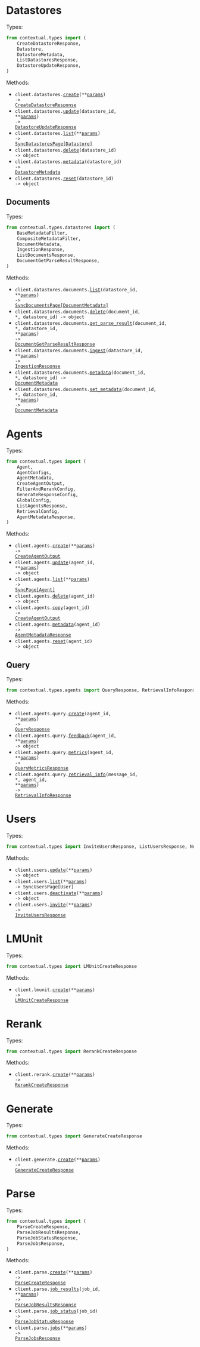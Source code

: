 # Datastores

Types:

```python
from contextual.types import (
    CreateDatastoreResponse,
    Datastore,
    DatastoreMetadata,
    ListDatastoresResponse,
    DatastoreUpdateResponse,
)
```

Methods:

- <code title="post /datastores">client.datastores.<a href="./src/contextual/resources/datastores/datastores.py">create</a>(\*\*<a href="src/contextual/types/datastore_create_params.py">params</a>) -> <a href="./src/contextual/types/create_datastore_response.py">CreateDatastoreResponse</a></code>
- <code title="put /datastores/{datastore_id}">client.datastores.<a href="./src/contextual/resources/datastores/datastores.py">update</a>(datastore_id, \*\*<a href="src/contextual/types/datastore_update_params.py">params</a>) -> <a href="./src/contextual/types/datastore_update_response.py">DatastoreUpdateResponse</a></code>
- <code title="get /datastores">client.datastores.<a href="./src/contextual/resources/datastores/datastores.py">list</a>(\*\*<a href="src/contextual/types/datastore_list_params.py">params</a>) -> <a href="./src/contextual/types/datastore.py">SyncDatastoresPage[Datastore]</a></code>
- <code title="delete /datastores/{datastore_id}">client.datastores.<a href="./src/contextual/resources/datastores/datastores.py">delete</a>(datastore_id) -> object</code>
- <code title="get /datastores/{datastore_id}/metadata">client.datastores.<a href="./src/contextual/resources/datastores/datastores.py">metadata</a>(datastore_id) -> <a href="./src/contextual/types/datastore_metadata.py">DatastoreMetadata</a></code>
- <code title="put /datastores/{datastore_id}/reset">client.datastores.<a href="./src/contextual/resources/datastores/datastores.py">reset</a>(datastore_id) -> object</code>

## Documents

Types:

```python
from contextual.types.datastores import (
    BaseMetadataFilter,
    CompositeMetadataFilter,
    DocumentMetadata,
    IngestionResponse,
    ListDocumentsResponse,
    DocumentGetParseResultResponse,
)
```

Methods:

- <code title="get /datastores/{datastore_id}/documents">client.datastores.documents.<a href="./src/contextual/resources/datastores/documents.py">list</a>(datastore_id, \*\*<a href="src/contextual/types/datastores/document_list_params.py">params</a>) -> <a href="./src/contextual/types/datastores/document_metadata.py">SyncDocumentsPage[DocumentMetadata]</a></code>
- <code title="delete /datastores/{datastore_id}/documents/{document_id}">client.datastores.documents.<a href="./src/contextual/resources/datastores/documents.py">delete</a>(document_id, \*, datastore_id) -> object</code>
- <code title="get /datastores/{datastore_id}/documents/{document_id}/parse">client.datastores.documents.<a href="./src/contextual/resources/datastores/documents.py">get_parse_result</a>(document_id, \*, datastore_id, \*\*<a href="src/contextual/types/datastores/document_get_parse_result_params.py">params</a>) -> <a href="./src/contextual/types/datastores/document_get_parse_result_response.py">DocumentGetParseResultResponse</a></code>
- <code title="post /datastores/{datastore_id}/documents">client.datastores.documents.<a href="./src/contextual/resources/datastores/documents.py">ingest</a>(datastore_id, \*\*<a href="src/contextual/types/datastores/document_ingest_params.py">params</a>) -> <a href="./src/contextual/types/datastores/ingestion_response.py">IngestionResponse</a></code>
- <code title="get /datastores/{datastore_id}/documents/{document_id}/metadata">client.datastores.documents.<a href="./src/contextual/resources/datastores/documents.py">metadata</a>(document_id, \*, datastore_id) -> <a href="./src/contextual/types/datastores/document_metadata.py">DocumentMetadata</a></code>
- <code title="post /datastores/{datastore_id}/documents/{document_id}/metadata">client.datastores.documents.<a href="./src/contextual/resources/datastores/documents.py">set_metadata</a>(document_id, \*, datastore_id, \*\*<a href="src/contextual/types/datastores/document_set_metadata_params.py">params</a>) -> <a href="./src/contextual/types/datastores/document_metadata.py">DocumentMetadata</a></code>

# Agents

Types:

```python
from contextual.types import (
    Agent,
    AgentConfigs,
    AgentMetadata,
    CreateAgentOutput,
    FilterAndRerankConfig,
    GenerateResponseConfig,
    GlobalConfig,
    ListAgentsResponse,
    RetrievalConfig,
    AgentMetadataResponse,
)
```

Methods:

- <code title="post /agents">client.agents.<a href="./src/contextual/resources/agents/agents.py">create</a>(\*\*<a href="src/contextual/types/agent_create_params.py">params</a>) -> <a href="./src/contextual/types/create_agent_output.py">CreateAgentOutput</a></code>
- <code title="put /agents/{agent_id}">client.agents.<a href="./src/contextual/resources/agents/agents.py">update</a>(agent_id, \*\*<a href="src/contextual/types/agent_update_params.py">params</a>) -> object</code>
- <code title="get /agents">client.agents.<a href="./src/contextual/resources/agents/agents.py">list</a>(\*\*<a href="src/contextual/types/agent_list_params.py">params</a>) -> <a href="./src/contextual/types/agent.py">SyncPage[Agent]</a></code>
- <code title="delete /agents/{agent_id}">client.agents.<a href="./src/contextual/resources/agents/agents.py">delete</a>(agent_id) -> object</code>
- <code title="post /agents/{agent_id}/copy">client.agents.<a href="./src/contextual/resources/agents/agents.py">copy</a>(agent_id) -> <a href="./src/contextual/types/create_agent_output.py">CreateAgentOutput</a></code>
- <code title="get /agents/{agent_id}/metadata">client.agents.<a href="./src/contextual/resources/agents/agents.py">metadata</a>(agent_id) -> <a href="./src/contextual/types/agent_metadata_response.py">AgentMetadataResponse</a></code>
- <code title="put /agents/{agent_id}/reset">client.agents.<a href="./src/contextual/resources/agents/agents.py">reset</a>(agent_id) -> object</code>

## Query

Types:

```python
from contextual.types.agents import QueryResponse, RetrievalInfoResponse, QueryMetricsResponse
```

Methods:

- <code title="post /agents/{agent_id}/query">client.agents.query.<a href="./src/contextual/resources/agents/query.py">create</a>(agent_id, \*\*<a href="src/contextual/types/agents/query_create_params.py">params</a>) -> <a href="./src/contextual/types/agents/query_response.py">QueryResponse</a></code>
- <code title="post /agents/{agent_id}/feedback">client.agents.query.<a href="./src/contextual/resources/agents/query.py">feedback</a>(agent_id, \*\*<a href="src/contextual/types/agents/query_feedback_params.py">params</a>) -> object</code>
- <code title="get /agents/{agent_id}/metrics">client.agents.query.<a href="./src/contextual/resources/agents/query.py">metrics</a>(agent_id, \*\*<a href="src/contextual/types/agents/query_metrics_params.py">params</a>) -> <a href="./src/contextual/types/agents/query_metrics_response.py">QueryMetricsResponse</a></code>
- <code title="get /agents/{agent_id}/query/{message_id}/retrieval/info">client.agents.query.<a href="./src/contextual/resources/agents/query.py">retrieval_info</a>(message_id, \*, agent_id, \*\*<a href="src/contextual/types/agents/query_retrieval_info_params.py">params</a>) -> <a href="./src/contextual/types/agents/retrieval_info_response.py">RetrievalInfoResponse</a></code>

# Users

Types:

```python
from contextual.types import InviteUsersResponse, ListUsersResponse, NewUser
```

Methods:

- <code title="put /users">client.users.<a href="./src/contextual/resources/users.py">update</a>(\*\*<a href="src/contextual/types/user_update_params.py">params</a>) -> object</code>
- <code title="get /users">client.users.<a href="./src/contextual/resources/users.py">list</a>(\*\*<a href="src/contextual/types/user_list_params.py">params</a>) -> SyncUsersPage[User]</code>
- <code title="delete /users">client.users.<a href="./src/contextual/resources/users.py">deactivate</a>(\*\*<a href="src/contextual/types/user_deactivate_params.py">params</a>) -> object</code>
- <code title="post /users">client.users.<a href="./src/contextual/resources/users.py">invite</a>(\*\*<a href="src/contextual/types/user_invite_params.py">params</a>) -> <a href="./src/contextual/types/invite_users_response.py">InviteUsersResponse</a></code>

# LMUnit

Types:

```python
from contextual.types import LMUnitCreateResponse
```

Methods:

- <code title="post /lmunit">client.lmunit.<a href="./src/contextual/resources/lmunit.py">create</a>(\*\*<a href="src/contextual/types/lmunit_create_params.py">params</a>) -> <a href="./src/contextual/types/lmunit_create_response.py">LMUnitCreateResponse</a></code>

# Rerank

Types:

```python
from contextual.types import RerankCreateResponse
```

Methods:

- <code title="post /rerank">client.rerank.<a href="./src/contextual/resources/rerank.py">create</a>(\*\*<a href="src/contextual/types/rerank_create_params.py">params</a>) -> <a href="./src/contextual/types/rerank_create_response.py">RerankCreateResponse</a></code>

# Generate

Types:

```python
from contextual.types import GenerateCreateResponse
```

Methods:

- <code title="post /generate">client.generate.<a href="./src/contextual/resources/generate.py">create</a>(\*\*<a href="src/contextual/types/generate_create_params.py">params</a>) -> <a href="./src/contextual/types/generate_create_response.py">GenerateCreateResponse</a></code>

# Parse

Types:

```python
from contextual.types import (
    ParseCreateResponse,
    ParseJobResultsResponse,
    ParseJobStatusResponse,
    ParseJobsResponse,
)
```

Methods:

- <code title="post /parse">client.parse.<a href="./src/contextual/resources/parse.py">create</a>(\*\*<a href="src/contextual/types/parse_create_params.py">params</a>) -> <a href="./src/contextual/types/parse_create_response.py">ParseCreateResponse</a></code>
- <code title="get /parse/jobs/{job_id}/results">client.parse.<a href="./src/contextual/resources/parse.py">job_results</a>(job_id, \*\*<a href="src/contextual/types/parse_job_results_params.py">params</a>) -> <a href="./src/contextual/types/parse_job_results_response.py">ParseJobResultsResponse</a></code>
- <code title="get /parse/jobs/{job_id}/status">client.parse.<a href="./src/contextual/resources/parse.py">job_status</a>(job_id) -> <a href="./src/contextual/types/parse_job_status_response.py">ParseJobStatusResponse</a></code>
- <code title="get /parse/jobs">client.parse.<a href="./src/contextual/resources/parse.py">jobs</a>(\*\*<a href="src/contextual/types/parse_jobs_params.py">params</a>) -> <a href="./src/contextual/types/parse_jobs_response.py">ParseJobsResponse</a></code>
